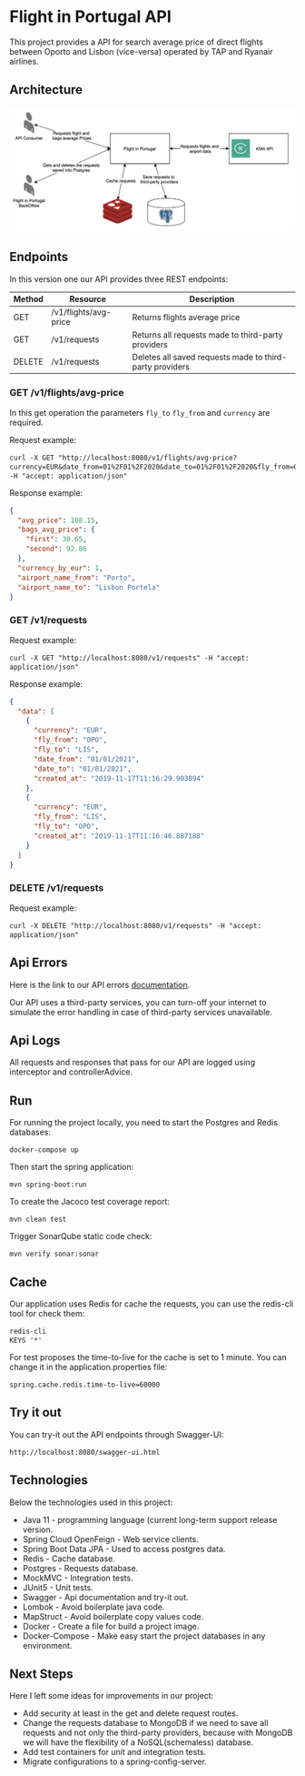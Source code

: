 # Flight in Portugal API

This project provides a API for search average price of direct flights between Oporto and Lisbon (vice-versa) operated by TAP and Ryanair airlines.

## Architecture

![Flight-in-portugal Architecture](documentation/flight-in-portugal-architecture.png)

## Endpoints

In this version one our API provides three REST endpoints:

| Method | Resource 		     | Description                                                  |
|--------|-----------------------|----------------------------------------------------------|
| GET    | /v1/flights/avg-price | Returns flights average price                            |
| GET    | /v1/requests          | Returns all requests made to third-party providers       |
| DELETE | /v1/requests          | Deletes all saved requests made to third-party providers |
                     
### GET /v1/flights/avg-price

In this get operation the parameters `fly_to` `fly_from` and `currency` are required.

Request example:
```
curl -X GET "http://localhost:8080/v1/flights/avg-price?currency=EUR&date_from=01%2F01%2F2020&date_to=01%2F01%2F2020&fly_from=OPO&fly_to=LIS" -H "accept: application/json"
```
Response example:
```json
{
  "avg_price": 108.15,
  "bags_avg_price": {
    "first": 30.65,
    "second": 92.86
  },
  "currency_by_eur": 1,
  "airport_name_from": "Porto",
  "airport_name_to": "Lisbon Portela"
}
```

### GET /v1/requests

Request example:
```
curl -X GET "http://localhost:8080/v1/requests" -H "accept: application/json"
```
Response example:
```json
{
  "data": [
    {
      "currency": "EUR",
      "fly_from": "OPO",
      "fly_to": "LIS",
      "date_from": "01/01/2021",
      "date_to": "01/01/2021",
      "created_at": "2019-11-17T11:16:29.903894"
    },
    {
      "currency": "EUR",
      "fly_from": "LIS",
      "fly_to": "OPO",
      "created_at": "2019-11-17T11:16:46.887188"
    }
  ]
}
```

### DELETE /v1/requests

Request example:
```
curl -X DELETE "http://localhost:8080/v1/requests" -H "accept: application/json"
```

## Api Errors

Here is the link to our API errors [documentation](documentation/Errors.md).

Our API uses a third-party services, you can turn-off your internet to simulate the error handling in case of third-party services unavailable.

## Api Logs

All requests and responses that pass for our API are logged using interceptor and controllerAdvice. 

## Run 

For running the project locally, you need to start the Postgres and Redis databases:
```
docker-compose up
```

Then start the spring application:
```
mvn spring-boot:run
```

To create the Jacoco test coverage report:
```
mvn clean test
```

Trigger SonarQube static code check:
```
mvn verify sonar:sonar
``` 

## Cache 

Our application uses Redis for cache the requests, you can use the redis-cli tool for check them:
```         
redis-cli
KEYS '*'
```
For test proposes the time-to-live for the cache is set to 1 minute. You can change it in the application.properties file:
```
spring.cache.redis.time-to-live=60000
```

## Try it out

You can try-it out the API endpoints through Swagger-UI:
```
http://localhost:8080/swagger-ui.html
``` 

## Technologies
Below the technologies used in this project:

* Java 11 - programming language (current long-term support release version.
* Spring Cloud OpenFeign - Web service clients.
* Spring Boot Data JPA - Used to access postgres data.
* Redis - Cache database.
* Postgres - Requests database.
* MockMVC - Integration tests.
* JUnit5 - Unit tests.
* Swagger - Api documentation and try-it out.
* Lombok - Avoid boilerplate java code.
* MapStruct - Avoid boilerplate copy values code.
* Docker - Create a file for build a project image.
* Docker-Compose - Make easy start the project databases in any environment.

## Next Steps

Here I left some ideas for improvements in our project:
- Add security at least in the get and delete request routes.
- Change the requests database to MongoDB if we need to save all requests and not only the third-party providers, because with MongoDB we will have the flexibility of a NoSQL(schemaless) database.
- Add test containers for unit and integration tests.
- Migrate configurations to a spring-config-server.
